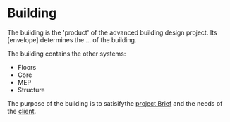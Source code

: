 # Building
The building is the 'product' of the advanced building design project. Its [envelope] determines the ... of the building. 

The building contains the other systems:

* Floors
* Core
* MEP
* Structure

The purpose of the building is to satisifythe [project Brief](/41936/Project/Brief) and the needs of the [client](/41936/Project/Client).
